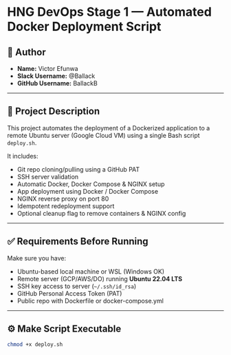 # HNG DevOps Stage 1 — Automated Docker Deployment Script

## 👤 Author
- **Name:** Victor Efunwa  
- **Slack Username:** @Ballack  
- **GitHub Username:** BallackB  

---

## 📌 Project Description
This project automates the deployment of a Dockerized application to a remote Ubuntu server (Google Cloud VM) using a single Bash script `deploy.sh`.  

It includes:
- Git repo cloning/pulling using a GitHub PAT
- SSH server validation
- Automatic Docker, Docker Compose & NGINX setup
- App deployment using Docker / Docker Compose
- NGINX reverse proxy on port 80
- Idempotent redeployment support
- Optional cleanup flag to remove containers & NGINX config

---

## ✅ Requirements Before Running

Make sure you have:
- Ubuntu-based local machine or WSL (Windows OK)
- Remote server (GCP/AWS/DO) running **Ubuntu 22.04 LTS**
- SSH key access to server (`~/.ssh/id_rsa`)
- GitHub Personal Access Token (PAT)
- Public repo with Dockerfile or docker-compose.yml

---

## ⚙️ Make Script Executable

```bash
chmod +x deploy.sh
